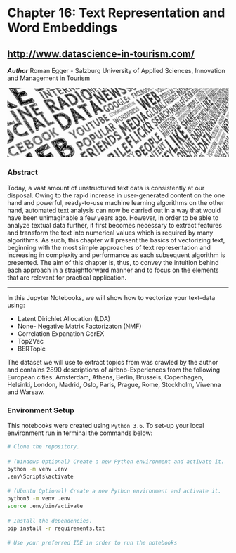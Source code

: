 # Chapter 16: Text Representation and Word Embeddings
## http://www.datascience-in-tourism.com/

***Author***
Roman Egger - Salzburg University of Applied Sciences, Innovation and Management in Tourism

![text.png](https://github.com/DataScience-in-Tourism/Chapter-16-Text-Representation-and-Word-Embeddings/blob/main/text.png)

### Abstract

Today, a vast amount of unstructured text data is consistently at our disposal. Owing to the rapid increase in user-generated content on the one hand and powerful, ready-to-use machine learning algorithms on the other hand, automated text analysis can now be carried out in a way that would have been unimaginable a few years ago. However, in order to be able to analyze textual data further, it first becomes necessary to extract features and transform the text into numerical values which is required by many algorithms. As such, this chapter will present the basics of vectorizing text, beginning with the most simple approaches of text representation and increasing in complexity and performance as each subsequent algorithm is presented. The aim of this chapter is, thus, to convey the intuition behind each approach in a straightforward manner and to focus on the elements that are relevant for practical application.

-----------------------

In this Jupyter Notebooks, we will show how to vectorize your text-data using: 
* Latent Dirichlet Allocation (LDA)
* None- Negative Matrix Factorizaton (NMF) 
* Correlation Expanation CorEX
* Top2Vec
* BERTopic

The dataset we will use to extract topics from was crawled by the author and contains 2890 descriptions of airbnb-Experiences from the following European cities: Amsterdam, Athens, Berlin, Brussels, Copenhagen, Helsinki, London, Madrid, Oslo, Paris, Prague, Rome, Stockholm, Viwenna and Warsaw.

### Environment Setup

This notebooks were created using `Python 3.6`.  To set-up your local environment run in terminal the commands below:

```bash
# Clone the repository.

# (Windows Optional) Create a new Python environment and activate it.
python -m venv .env
.env\Scripts\activate

# (Ubuntu Optional) Create a new Python environment and activate it.
python3 -m venv .env
source .env/bin/activate

# Install the dependencies.
pip install -r requirements.txt

# Use your preferred IDE in order to run the notebooks
```
